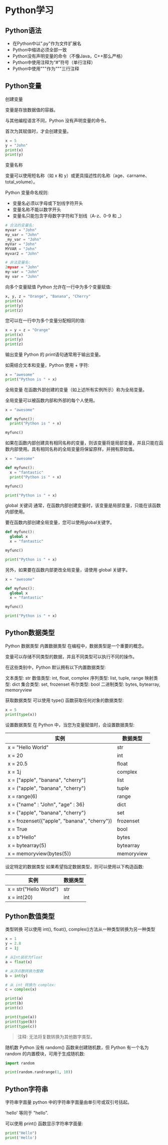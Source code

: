 # Python学习

## Python语法
- 在Python中以".py"作为文件扩展名
- Python中缩进必须全部一致
- Python没有声明变量的命令（不像Java，C++那么严格）
- Python中使用注释为“#”符号（单行注释）
- Python中使用"""作为"""三行注释

## Python变量

创建变量

变量是存放数据值的容器。

与其他编程语言不同，Python 没有声明变量的命令。

首次为其赋值时，才会创建变量。

```python
x = 5
y = "John"
print(x)
print(y)
```

变量名称

变量可以使用短名称（如 x 和 y）或更具描述性的名称（age、carname、total_volume）。

Python 变量命名规则:

- 变量名必须以字母或下划线字符开头
- 变量名称不能以数字开头
- 变量名只能包含字母数字字符和下划线（A-z、0-9 和 _）

```python
# 合法的变量名:
myvar = "John"
my_var = "John"
_my_var = "John"
myVar = "John"
MYVAR = "John"
myvar2 = "John"

# 非法变量名:
2myvar = "John"
my-var = "John"
my var = "John"
```

向多个变量赋值
Python 允许在一行中为多个变量赋值:

```python
x, y, z = "Orange", "Banana", "Cherry"
print(x)
print(y)
print(z)
```

您可以在一行中为多个变量分配相同的值:

```python
x = y = z = "Orange"
print(x)
print(y)
print(z)
```

输出变量
Python 的 print语句通常用于输出变量。

如需结合文本和变量，Python 使用 + 字符:

```python
x = "awesome"
print("Python is " + x)
```
全局变量
在函数外部创建的变量（如上述所有实例所示）称为全局变量。

全局变量可以被函数内部和外部的每个人使用。

```python
x = "awesome"

def myfunc():
  print("Python is " + x)

myfunc()
```

如果在函数内部创建具有相同名称的变量，则该变量将是局部变量，并且只能在函数内部使用。具有相同名称的全局变量将保留原样，并拥有原始值。

```python
x = "awesome"

def myfunc():
  x = "fantastic"
  print("Python is " + x)

myfunc()

print("Python is " + x)
```

global 关键词
通常，在函数内部创建变量时，该变量是局部变量，只能在该函数内部使用。

要在函数内部创建全局变量，您可以使用global关键字。

```python
def myfunc():
  global x
  x = "fantastic"

myfunc()

print("Python is " + x)
```

另外，如果要在函数内部更改全局变量，请使用 global 关键字。

```python
x = "awesome"

def myfunc():
  global x
  x = "fantastic"

myfunc()

print("Python is " + x)
```

## Python数据类型

Python 数据类型
内置数据类型
在编程中，数据类型是一个重要的概念。

变量可以存储不同类型的数据，并且不同类型可以执行不同的操作。

在这些类别中，Python 默认拥有以下内置数据类型:

文本类型:	str
数值类型:	int, float, complex
序列类型:	list, tuple, range
映射类型:	dict
集合类型:	set, frozenset
布尔类型:	bool
二进制类型:	bytes, bytearray, memoryview

获取数据类型
可以使用 type() 函数获取任何对象的数据类型:

```python
x = 5
print(type(x))
```

设置数据类型
在 Python 中，当您为变量赋值时，会设置数据类型:

|实例|	数据类型	|
|----|----|
|x = "Hello World"	|str	|
|x = 20	|int	|
|x = 20.5	|float	|
|x = 1j	|complex	|
|x = ["apple", "banana", "cherry"]|	list|	
|x = ("apple", "banana", "cherry")	|tuple	|
|x = range(6)	|range	|
|x = {"name" : "John", "age" : 36}	|dict	|
|x = {"apple", "banana", "cherry"}|	set	|
|x = frozenset({"apple", "banana", "cherry"})|	frozenset	|
|x = True	|bool	|
|x = b"Hello"|	bytes	|
|x = bytearray(5)|	bytearray	|
|x = memoryview(bytes(5))	|memoryview|


设定特定的数据类型
如果希望指定数据类型，则可以使用以下构造函数:

|实例	|数据类型|	
|----|----|
|x = str("Hello World")	|str	|
|x = int(20)	|int|

## Python数值类型

类型转换
可以使用 int(), float(), complex()方法从一种类型转换为另一种类型

```python
x = 1
y = 2.8
z = 1j

# 从Int装欢为float
a = float(x)

# 从浮点数转换为整数
b = int(y)

# 从 int 转换为 complex:
c = complex(x)

print(a)
print(b)
print(c)

print(type(a))
print(type(b))
print(type(c))
```

> 注释: 无法将复数转换为其他数字类型。

随机数
Python 没有 random() 函数来创建随机数，但 Python 有一个名为 random 的内置模块，可用于生成随机数:

```python
import random

print(random.randrange(1, 10))
```

## Python字符串
字符串字面量
python 中的字符串字面量由单引号或双引号括起。

'hello' 等同于 "hello".

可以使用 print() 函数显示字符串字面量:

```python
print("Hello")
print('Hello')
```

